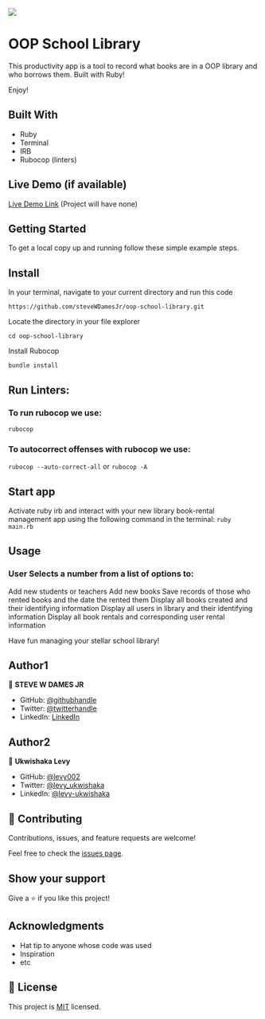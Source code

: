 ![](https://img.shields.io/badge/Microverse-blueviolet)

# OOP School Library

This productivity app is a tool to record what books are in a OOP library and who borrows them. Built with Ruby! 


Enjoy!


## Built With

- Ruby
- Terminal
- IRB
- Rubocop (linters)

## Live Demo (if available)

[Live Demo Link]() (Project will have none)


## Getting Started

To get a local copy up and running follow these simple example steps.

## Install

In your terminal, navigate to your current directory and run this code

`https://github.com/steveWDamesJr/oop-school-library.git`

Locate the directory in your file explorer

`cd oop-school-library`

Install Rubocop

`bundle install`

## Run Linters:

### To run rubocop we use:

`rubocop`

### To autocorrect offenses with rubocop we use:

`rubocop --auto-correct-all` or
`rubocop -A`


## Start app

  Activate ruby irb and interact with your new library book-rental management app using the following command in the terminal:
`ruby main.rb`


## Usage

### User Selects a number from a list of options to:
  Add new students or teachers
  Add new books
  Save records of those who rented books and the date the rented them
  Display all books created and their identifying information
  Display all users in library and their identifying information
  Display all book rentals and corresponding user rental information


Have fun managing your stellar school library!


## Author1

👤 **STEVE W DAMES JR**

- GitHub: [@githubhandle](https://github.com/steveWDamesJr)
- Twitter: [@twitterhandle](https://twitter.com/Steve88312331)
- LinkedIn: [LinkedIn](https://www.linkedin.com/in/steve-w-dames-jr/)

## Author2


👤 **Ukwishaka Levy**
- GitHub: [@levy002](https://github.com/levy002)
- Twitter: [@levy_ukwishaka](https://twitter.com/levy_ukwishaka)
- LinkedIn: [@levy-ukwishaka](https://www.linkedin.com/in/levy-ukwishaka/)

## 🤝 Contributing

Contributions, issues, and feature requests are welcome!

Feel free to check the [issues page](https://github.com/steveWDamesJr/oop-school-library/issues).

## Show your support

Give a ⭐️ if you like this project!

## Acknowledgments

- Hat tip to anyone whose code was used
- Inspiration
- etc

## 📝 License

This project is [MIT](./MIT.md) licensed.
